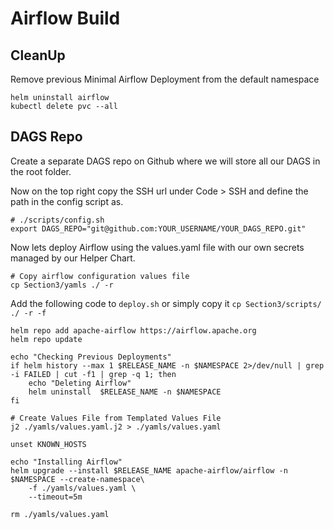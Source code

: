 # Airflow Build
## CleanUp
Remove previous Minimal Airflow Deployment from the default namespace
```
helm uninstall airflow
kubectl delete pvc --all
```
## DAGS Repo
Create a separate DAGS repo on Github where we will store all our DAGS in the root folder.

Now on the top right copy the SSH url under Code > SSH and define the path in the config script as. 
```
# ./scripts/config.sh
export DAGS_REPO="git@github.com:YOUR_USERNAME/YOUR_DAGS_REPO.git"
```
Now lets deploy Airflow using the values.yaml file with our own secrets managed by our Helper Chart.
```
# Copy airflow configuration values file 
cp Section3/yamls ./ -r
```

Add the following code to `deploy.sh` or simply copy it `cp Section3/scripts/ ./ -r -f`
```
helm repo add apache-airflow https://airflow.apache.org
helm repo update

echo "Checking Previous Deployments"
if helm history --max 1 $RELEASE_NAME -n $NAMESPACE 2>/dev/null | grep -i FAILED | cut -f1 | grep -q 1; then
 	echo "Deleting Airflow"
    helm uninstall  $RELEASE_NAME -n $NAMESPACE
fi

# Create Values File from Templated Values File
j2 ./yamls/values.yaml.j2 > ./yamls/values.yaml

unset KNOWN_HOSTS

echo "Installing Airflow"
helm upgrade --install $RELEASE_NAME apache-airflow/airflow -n $NAMESPACE --create-namespace\
    -f ./yamls/values.yaml \
    --timeout=5m 

rm ./yamls/values.yaml
```
